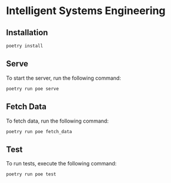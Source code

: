 # Intelligent Systems Engineering

## Installation

`poetry install`

## Serve
To start the server, run the following command:

`poetry run poe serve`

## Fetch Data
To fetch data, run the following command:

`poetry run poe fetch_data`

## Test
To run tests, execute the following command:

`poetry run poe test`